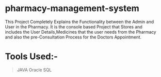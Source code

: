 # pharmacy-management-system
This Project Completely Explains the Functionality between the Admin and User in the Pharmacy.
It is the console based Project that Stores and includes the User Details,Medicines that the user needs from the Pharmacy and also the pre-Consultation Process for the Doctors Appointment.

# Tools Used:-
>JAVA
>Oracle SQL
